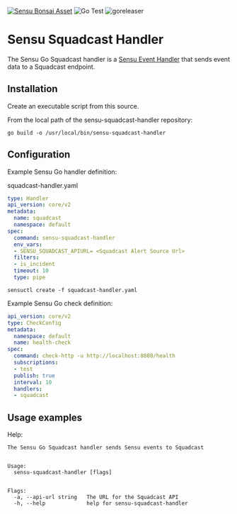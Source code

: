 [![Sensu Bonsai Asset](https://img.shields.io/badge/Bonsai-Download%20Me-brightgreen.svg?colorB=89C967&logo=sensu)](https://bonsai.sensu.io/assets/SquadcastHub/sensu-squadcast-handler)
![Go Test](https://github.com/SquadcastHub/sensu-squadcast-handler/workflows/Go%20Test/badge.svg)
![goreleaser](https://github.com/SquadcastHub/sensu-squadcast-handler/workflows/goreleaser/badge.svg)

# Sensu Squadcast Handler

The Sensu Go Squadcast handler is a [Sensu Event Handler][1] that sends event data to
a Squadcast endpoint.

## Installation

Create an executable script from this source.

From the local path of the sensu-squadcast-handler repository:
```
go build -o /usr/local/bin/sensu-squadcast-handler
```

## Configuration

Example Sensu Go handler definition:


squadcast-handler.yaml

```yaml
type: Handler
api_version: core/v2
metadata:
  name: squadcast
  namespace: default
spec:
  command: sensu-squadcast-handler
  env_vars:
  - SENSU_SQUADCAST_APIURL= <Squadcast Alert Source Url>
  filters:
  - is_incident
  timeout: 10
  type: pipe
```

`sensuctl create -f squadcast-handler.yaml`

Example Sensu Go check definition:

```yaml
api_version: core/v2
type: CheckConfig
metadata:
  namespace: default
  name: health-check
spec:
  command: check-http -u http://localhost:8080/health
  subscriptions:
  - test
  publish: true
  interval: 10
  handlers:
  - squadcast

```

## Usage examples

Help:

```
The Sensu Go Squadcast handler sends Sensu events to Squadcast


Usage:
  sensu-squadcast-handler [flags]


Flags:
  -a, --api-url string   The URL for the Squadcast API
  -h, --help             help for sensu-squadcast-handler
```

[1]: https://docs.sensu.io/sensu-go/5.0/reference/handlers/#how-do-sensu-handlers-work